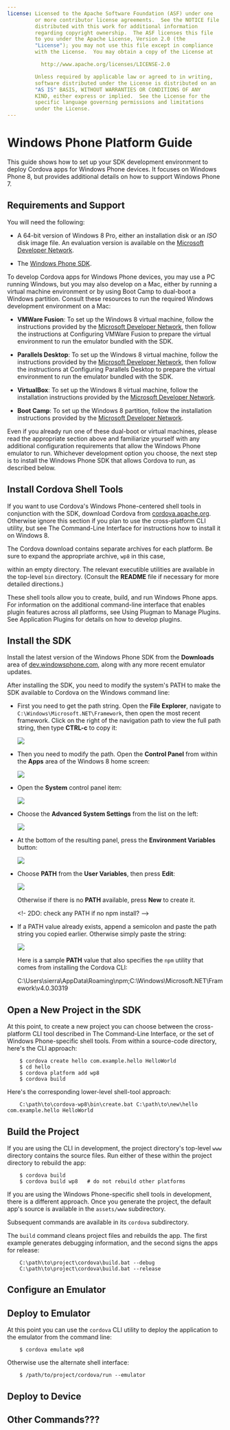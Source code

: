 ```yaml
---
license: Licensed to the Apache Software Foundation (ASF) under one
         or more contributor license agreements.  See the NOTICE file
         distributed with this work for additional information
         regarding copyright ownership.  The ASF licenses this file
         to you under the Apache License, Version 2.0 (the
         "License"); you may not use this file except in compliance
         with the License.  You may obtain a copy of the License at

           http://www.apache.org/licenses/LICENSE-2.0

         Unless required by applicable law or agreed to in writing,
         software distributed under the License is distributed on an
         "AS IS" BASIS, WITHOUT WARRANTIES OR CONDITIONS OF ANY
         KIND, either express or implied.  See the License for the
         specific language governing permissions and limitations
         under the License.
---
```


# Windows Phone Platform Guide

This guide shows how to set up your SDK development environment to
deploy Cordova apps for Windows Phone devices. It focuses on Windows
Phone 8, but provides additional details on how to support Windows
Phone 7.
<!-- 2DO: can we easily discuss wp7 within wp8 topic? -->

## Requirements and Support

You will need the following:

- A 64-bit version of Windows 8 Pro, either an installation disk or an
  _ISO_ disk image file. An evaluation version is available on the
  [Microsoft Developer Network](http://msdn.microsoft.com/en-US/evalcenter/jj554510).

- The [Windows Phone SDK](https://dev.windowsphone.com/en-us/downloadsdk).

  <!-- 2DO: install which SDK for WP? Both __Windows Phone__ and __Ultimate 2013__ versions, failed at `cordova platform add wp8` stage: complains latest version is not installed. Requires clean install? -->
  
To develop Cordova apps for Windows Phone devices, you may use a PC
running Windows, but you may also develop on a Mac, either by running
a virtual machine environment or by using Boot Camp to dual-boot a
Windows partition. Consult these resources to run the required Windows
development environment on a Mac:

- __VMWare Fusion__: To set up the Windows 8 virtual machine, follow
  the instructions provided by the
  [Microsoft Developer Network](http://msdn.microsoft.com/en-US/library/windows/apps/jj945426),
  then follow the instructions at Configuring VMWare Fusion to prepare
  the virtual environment to run the emulator bundled with the SDK.

  <!-- 2DO: bug: VMware doesn't recognize ISO's Win8 component. -->
  
- __Parallels Desktop__: To set up the Windows 8 virtual machine,
  follow the instructions provided by the
  [Microsoft Developer Network](http://msdn.microsoft.com/en-US/library/windows/apps/jj945424),
  then follow the instructions at Configuring Parallels Desktop to
  prepare the virtual environment to run the emulator bundled with the
  SDK.
  
- __VirtualBox__: To set up the Windows 8 virtual machine, follow the
  installation instructions provided by the [Microsoft Developer
  Network](http://msdn.microsoft.com/en-US/library/windows/apps/jj945425).

  <!-- 2DO: virtualBox doesn't work yet; any config info? -->
  
- __Boot Camp__: To set up the Windows 8 partition, follow the
  installation instructions provided by the [Microsoft Developer
  Network](http://msdn.microsoft.com/en-US/library/windows/apps/jj945423).
  
Even if you already run one of these dual-boot or virtual machines,
please read the appropriate section above and familiarize yourself
with any additional configuration requirements that allow the Windows
Phone emulator to run.  Whichever development option you choose, the
next step is to install the Windows Phone SDK that allows Cordova to
run, as described below.

## Install Cordova Shell Tools

If you want to use Cordova's Windows Phone-centered shell tools in
conjunction with the SDK, download Cordova from
[cordova.apache.org](http://cordova.apache.org). Otherwise ignore this
section if you plan to use the cross-platform CLI utility, but see The
Command-Line Interface for instructions how to install it on Windows 8.

The Cordova download contains separate archives for each platform. Be
sure to expand the appropriate archive, `wp8` in this case,
<!-- 2DO: check location of cordova wp8 dir -->
within an empty directory.  The relevant executible utilities are
available in the top-level `bin` directory. (Consult the __README__
file if necessary for more detailed directions.)

These shell tools allow you to create, build, and run Windows Phone
apps.  For information on the additional command-line interface that
enables plugin features across all platforms, see Using Plugman to
Manage Plugins. See Application Plugins for details on how to develop
plugins.

## Install the SDK

Install the latest version of the Windows Phone SDK from the
__Downloads__ area of
[dev.windowsphone.com](https://dev.windowsphone.com/en-us/downloadsdk),
along with any more recent emulator updates.

After installing the SDK, you need to modify the system's PATH to make
the SDK available to Cordova on the Windows command line:

- First you need to get the path string. Open the __File Explorer__,
  navigate to `C:\Windows\Microsoft.NET\Framework`, then open the most
  recent framework. Click on the right of the navigation path to view
  the full path string, then type __CTRL-c__ to copy it:

  ![](img/guide/platforms/wp8/modpath_copy.png)

- Then you need to modify the path. Open the __Control Panel__ from
  within the __Apps__ area of the Windows 8 home screen:

  ![](img/guide/platforms/wp8/modpath_control_panel.png)

- Open the __System__ control panel item:

  ![](img/guide/platforms/wp8/modpath_system.png)

- Choose the __Advanced System Settings__ from the list on the left:

  ![](img/guide/platforms/wp8/modpath_advanced.png)

- At the bottom of the resulting panel, press the __Environment
  Variables__ button:

  ![](img/guide/platforms/wp8/modpath_environment.png)

- Choose __PATH__ from the __User Variables__, then press __Edit__:

  ![](img/guide/platforms/wp8/modpath_edit.png)

  Otherwise if there is no __PATH__ available, press __New__ to create it.

  <!- 2DO: check any PATH if no npm install? -->

- If a PATH value already exists, append a semicolon and paste the
  path string you copied earlier. Otherwise simply paste the string:

  ![](img/guide/platforms/wp8/modpath_append.png)

  Here is a sample __PATH__ value that also specifies the `npm`
  utility that comes from installing the Cordova CLI:

    C:\Users\sierra\AppData\Roaming\npm;C:\Windows\Microsoft.NET\Framework\v4.0.30319

## Open a New Project in the SDK

At this point, to create a new project you can choose between the
cross-platform CLI tool described in The Command-Line Interface, or
the set of Windows Phone-specific shell tools. From within a
source-code directory, here's the CLI approach:

        $ cordova create hello com.example.hello HelloWorld
        $ cd hello
        $ cordova platform add wp8
        $ cordova build

Here's the corresponding lower-level shell-tool approach:

        C:\path\to\cordova-wp8\bin\create.bat C:\path\to\new\hello com.example.hello HelloWorld

<!-- 2DO: how to open WP SDK to modify project -->

## Build the Project

If you are using the CLI in development, the project directory's
top-level `www` directory contains the source files. Run either of
these within the project directory to rebuild the app:

        $ cordova build
        $ cordova build wp8   # do not rebuild other platforms

If you are using the Windows Phone-specific shell tools in
development, there is a different approach.  Once you generate the
project, the default app's source is available in the `assets/www`
subdirectory.
<!-- 2DO: check location of locally generated src files -->
Subsequent commands are available in its `cordova` subdirectory.

The `build` command cleans project files and rebuilds the app.  The first
example generates debugging information, and the second signs the apps
for release:
<!-- 2DO: check if CL debug/release build flags are available -->

        C:\path\to\project\cordova\build.bat --debug        
        C:\path\to\project\cordova\build.bat --release

## Configure an Emulator

<!-- 2DO: can you configure WP emulator to choose different devices? -->

## Deploy to Emulator

At this point you can use the `cordova` CLI utility to deploy the
application to the emulator from the command line:

        $ cordova emulate wp8

Otherwise use the alternate shell interface:

        $ /path/to/project/cordova/run --emulator

<!-- 2DO: check if run's emulator flag works for WP shell tools -->

## Deploy to Device

<!-- 2DO: any app signing procedure other than registration??  -->

<!-- - Register and pay for a [Windows Phone Dev Center](http://dev.windowsphone.com/en-us/publish) account if you want to install your app on a real device or submit it to Market Place. -->

## Other Commands???

<!--

# Windows Phone 8 Platform Guide

This guide shows how to set up your SDK development environment to
deploy Cordova apps for Windows Phone 8 devices. If you want to target
both 7.5 and 8 devices, develop for Windows Phone 7 instead as
detailed in the Windows Phone 7 Platform Guide.  Version 7 does not
have all the advanced features included in Internet Explorer 10, but
implements the same set of APIs. Windows Phone 8 apps do _not_ run on
Windows Phone 7 devices.

See the following for more detailed platform-specific information that
applies to both versions:

- Upgrading Windows Phone
- Windows Phone Plugins
- Windows Phone Command-line Tools

The command-line tools above refer to versions prior to Cordova 3.0.
See The Command-Line Interface for information about the
current interface.

## System Requirements

- Operating System:
    - Windows 8 or Windows 8 Pro
        - The 64-bit version (x64) of Windows is required for the SDK.
        - The Pro version is recommended so you can run a device emulator.

- Hardware:
    - 6.5 GB of free hard disk space
    - 4 GB RAM
    - 64-bit (x64) CPU

- Windows Phone 8 Emulator
    - The phone emulator uses Hyper-V, so this list includes those pre-requisites.
    - Windows 8 Pro 64-bit edition or greater
    - Requires a processor that supports virtualization and [Second Level Address Translation (SLAT)](http://en.wikipedia.org/wiki/Second_Level_Address_Translation)
        - See the [list of Intel processors that support VT-x (virtualization) and EPT (SLAT)](http://ark.intel.com/Products/VirtualizationTechnology)
    - Enable the virtualization capability (i.e., VT-x on Intel) in your BIOS settings, as usually this is disabled by default.

- SDK and IDE (Visual Studio)
    - Visual Studio 2012 Professional, Premium, or Ultimate. Note that Visual Studio Express for Windows Phone (included in the SDK) is not recommended because you can not build the template (see below) with VS Express, as it does not have the __Export Template__ functionality, which is only in VS Pro or higher.

- Register and pay for a [Windows Phone Dev Center](http://dev.windowsphone.com/en-us/publish) account if you want to install your app on a real device or submit it to Market Place.

__NOTE__: Running the SDK in Virtual Machine might present some challenges. You can read this blog post that gives insight on the solutions to develop for [Windows Phone on a Mac](http://aka.ms/BuildaWP8apponaMac).

## Install SDK and Cordova

Download and install [Windows Phone
SDK](http://www.microsoft.com/en-us/download/details.aspx?id=35471).

Download and extract the latest copy of
[Cordova](http://phonegap.com/download). The `lib\windows-phone-8\wp8`
subdirectory is where you need to do your work.

Copy the `CordovaWP8_x_x_x.zip` file to the `\My Documents\Visual
Studio 2012\Templates\ProjectTemplates\` directory.

## Building the Template

__NOTE__: Skip this step if the `lib\windows-phone` directory already
contains a `CordovaWP8_x_x_x.zip` file.

To simplify development, Cordova bundles a script to build Visual
Studio templates. These allow you to rapidly generate Cordova apps,
and you can modify them if necessary.  The steps below show how to
generate it.

### Run the Batch File to Create and Install the Templates

The repo's root directory contains a `createTemplates.bat` file.
Double-click this to generate two `.zip` files: `CordovaWP7_x_x_x.zip`
and `CordovaWP8_x_x_x.zip`, where _x.x.x_ is the current version
number. To use these files easily in Visual Studio, copy them to `My
Documents\Visual Studio 2012\Templates\ProjectTemplates\`. You are
then able to create new Apache Cordova Windows Phone apps from the
__Visual Studio File &rarr; New Project__ menu.

If you run the batch file from the command line, you can also call it
with a parameter to install automatically:

        >createTemplates.bat -install

## Set up a New Project

Open Visual Studio Express for Windows Phone and choose __New
Project__.

Select __CordovaWP8__. The version number is displayed in the
template description.

Give the project a name, and select __OK__.

![](img/guide/platforms/wp8/StandAloneTemplate.png)

## Review the Project Structure

The `www` directory features `html`, `js`, and `css` subdirectories
and any other resources your app requires.
Any additional content needs to be a part of the Visual Studio
project, and it must be set as content.

The following sample structure represents a 2.3.0 project, but may
vary depending on the installed version:

![](img/guide/platforms/wp8/projectStructure.png)

## Build and Deploy to Emulator

Make sure __Windows Phone Emulator__ is selected in the main drop-down menu.

Then press the green __play__ button next to the drop-down menu to
start debugging, or type __F5__.

![](img/guide/platforms/wp8/BuildEmulator.png)

## Build the Project for the Device

Before testing your application on a device, the device must be
registered. Consult
[Microsoft's documentation](http://msdn.microsoft.com/en-us/library/windowsphone/develop/ff402565(v=vs.105).aspx)
for details on how to deploy and test on Windows Phone 8. These are
the basic steps:

- Make sure your phone is connected, and the screen is unlocked.

- In Visual Studio, select __Device__ from the drop-down menu at the top.

- Press the green __play__ button next to the main drop-down menu to
  start debugging, or else type __F5__.

![](img/guide/platforms/wp7/wpd.png)

At this point, you're done.

## Further Reading

The Windows Phone Developer Blog provides
[helpful details](http://blogs.windows.com/windows_phone/b/wpdev/archive/2012/11/15/adapting-your-webkit-optimized-site-for-internet-explorer-10.aspx)
on differences between IE10 and WebKit browsers, and how to support
both.

-->

